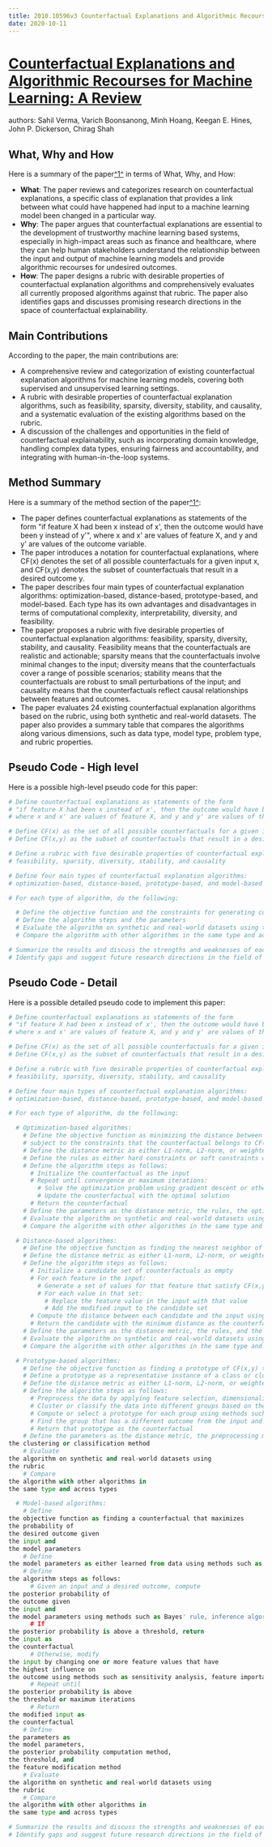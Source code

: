 ```yaml
---
title: 2010.10596v3 Counterfactual Explanations and Algorithmic Recourses for Machine Learning  A Review
date: 2020-10-11
---
```


# [Counterfactual Explanations and Algorithmic Recourses for Machine Learning: A Review](http://arxiv.org/abs/2010.10596v3)

authors: Sahil Verma, Varich Boonsanong, Minh Hoang, Keegan E. Hines, John P. Dickerson, Chirag Shah


## What, Why and How

[1]: https://arxiv.org/pdf/2010.10596v3.pdf "Counterfactual Explanations and Algorithmic Recourses for Machine ..."
[2]: https://arxiv.org/abs/2010.10596 "[2010.10596] Counterfactual Explanations and Algorithmic Recourses for ..."
[3]: http://export.arxiv.org/abs/2102.10596v3 "[2102.10596v3] Connecting multi-lepton anomalies at the LHC and in ..."

Here is a summary of the paper[^1^][1] in terms of What, Why, and How:

- **What**: The paper reviews and categorizes research on counterfactual explanations, a specific class of explanation that provides a link between what could have happened had input to a machine learning model been changed in a particular way.
- **Why**: The paper argues that counterfactual explanations are essential to the development of trustworthy machine learning based systems, especially in high-impact areas such as finance and healthcare, where they can help human stakeholders understand the relationship between the input and output of machine learning models and provide algorithmic recourses for undesired outcomes.
- **How**: The paper designs a rubric with desirable properties of counterfactual explanation algorithms and comprehensively evaluates all currently proposed algorithms against that rubric. The paper also identifies gaps and discusses promising research directions in the space of counterfactual explainability.

## Main Contributions

According to the paper, the main contributions are:

- A comprehensive review and categorization of existing counterfactual explanation algorithms for machine learning models, covering both supervised and unsupervised learning settings.
- A rubric with desirable properties of counterfactual explanation algorithms, such as feasibility, sparsity, diversity, stability, and causality, and a systematic evaluation of the existing algorithms based on the rubric.
- A discussion of the challenges and opportunities in the field of counterfactual explainability, such as incorporating domain knowledge, handling complex data types, ensuring fairness and accountability, and integrating with human-in-the-loop systems.

## Method Summary

[1]: https://arxiv.org/pdf/2010.10596v3.pdf "Counterfactual Explanations and Algorithmic Recourses for Machine ..."
[2]: https://arxiv.org/abs/2010.10596 "[2010.10596] Counterfactual Explanations and Algorithmic Recourses for ..."
[3]: http://export.arxiv.org/abs/2102.10596v3 "[2102.10596v3] Connecting multi-lepton anomalies at the LHC and in ..."

Here is a summary of the method section of the paper[^1^][1]:

- The paper defines counterfactual explanations as statements of the form "if feature X had been x instead of x', then the outcome would have been y instead of y'", where x and x' are values of feature X, and y and y' are values of the outcome variable.
- The paper introduces a notation for counterfactual explanations, where CF(x) denotes the set of all possible counterfactuals for a given input x, and CF(x,y) denotes the subset of counterfactuals that result in a desired outcome y.
- The paper describes four main types of counterfactual explanation algorithms: optimization-based, distance-based, prototype-based, and model-based. Each type has its own advantages and disadvantages in terms of computational complexity, interpretability, diversity, and feasibility.
- The paper proposes a rubric with five desirable properties of counterfactual explanation algorithms: feasibility, sparsity, diversity, stability, and causality. Feasibility means that the counterfactuals are realistic and actionable; sparsity means that the counterfactuals involve minimal changes to the input; diversity means that the counterfactuals cover a range of possible scenarios; stability means that the counterfactuals are robust to small perturbations of the input; and causality means that the counterfactuals reflect causal relationships between features and outcomes.
- The paper evaluates 24 existing counterfactual explanation algorithms based on the rubric, using both synthetic and real-world datasets. The paper also provides a summary table that compares the algorithms along various dimensions, such as data type, model type, problem type, and rubric properties.

## Pseudo Code - High level

Here is a possible high-level pseudo code for this paper:

```python
# Define counterfactual explanations as statements of the form
# "if feature X had been x instead of x', then the outcome would have been y instead of y'"
# where x and x' are values of feature X, and y and y' are values of the outcome variable

# Define CF(x) as the set of all possible counterfactuals for a given input x
# Define CF(x,y) as the subset of counterfactuals that result in a desired outcome y

# Define a rubric with five desirable properties of counterfactual explanation algorithms:
# feasibility, sparsity, diversity, stability, and causality

# Define four main types of counterfactual explanation algorithms:
# optimization-based, distance-based, prototype-based, and model-based

# For each type of algorithm, do the following:

  # Define the objective function and the constraints for generating counterfactuals
  # Define the algorithm steps and the parameters
  # Evaluate the algorithm on synthetic and real-world datasets using the rubric
  # Compare the algorithm with other algorithms in the same type and across types

# Summarize the results and discuss the strengths and weaknesses of each type of algorithm
# Identify gaps and suggest future research directions in the field of counterfactual explainability
```

## Pseudo Code - Detail

Here is a possible detailed pseudo code to implement this paper:

```python
# Define counterfactual explanations as statements of the form
# "if feature X had been x instead of x', then the outcome would have been y instead of y'"
# where x and x' are values of feature X, and y and y' are values of the outcome variable

# Define CF(x) as the set of all possible counterfactuals for a given input x
# Define CF(x,y) as the subset of counterfactuals that result in a desired outcome y

# Define a rubric with five desirable properties of counterfactual explanation algorithms:
# feasibility, sparsity, diversity, stability, and causality

# Define four main types of counterfactual explanation algorithms:
# optimization-based, distance-based, prototype-based, and model-based

# For each type of algorithm, do the following:

  # Optimization-based algorithms:
    # Define the objective function as minimizing the distance between the input and the counterfactual,
    # subject to the constraints that the counterfactual belongs to CF(x,y) and satisfies some predefined rules
    # Define the distance metric as either L1-norm, L2-norm, or weighted norm
    # Define the rules as either hard constraints or soft constraints with penalty terms
    # Define the algorithm steps as follows:
      # Initialize the counterfactual as the input
      # Repeat until convergence or maximum iterations:
        # Solve the optimization problem using gradient descent or other methods
        # Update the counterfactual with the optimal solution
      # Return the counterfactual
    # Define the parameters as the distance metric, the rules, the optimization method, and the convergence criteria
    # Evaluate the algorithm on synthetic and real-world datasets using the rubric
    # Compare the algorithm with other algorithms in the same type and across types

  # Distance-based algorithms:
    # Define the objective function as finding the nearest neighbor of the input in CF(x,y)
    # Define the distance metric as either L1-norm, L2-norm, or weighted norm
    # Define the algorithm steps as follows:
      # Initialize a candidate set of counterfactuals as empty
      # For each feature in the input:
        # Generate a set of values for that feature that satisfy CF(x,y) and some predefined rules
        # For each value in that set:
          # Replace the feature value in the input with that value
          # Add the modified input to the candidate set
      # Compute the distance between each candidate and the input using the distance metric
      # Return the candidate with the minimum distance as the counterfactual
    # Define the parameters as the distance metric, the rules, and the value generation method
    # Evaluate the algorithm on synthetic and real-world datasets using the rubric
    # Compare the algorithm with other algorithms in the same type and across types

  # Prototype-based algorithms:
    # Define the objective function as finding a prototype of CF(x,y) that is closest to the input
    # Define a prototype as a representative instance of a class or cluster of data points
    # Define the distance metric as either L1-norm, L2-norm, or weighted norm
    # Define the algorithm steps as follows:
      # Preprocess the data by applying feature selection, dimensionality reduction, normalization, etc.
      # Cluster or classify the data into different groups based on their outcomes and features
      # Compute or select a prototype for each group using methods such as k-means, medoids, centroids, etc.
      # Find the group that has a different outcome from the input and has a prototype closest to it using the distance metric
      # Return that prototype as the counterfactual
    # Define the parameters as the distance metric, the preprocessing method, and 
the clustering or classification method
    # Evaluate 
the algorithm on synthetic and real-world datasets using 
the rubric
    # Compare 
the algorithm with other algorithms in 
the same type and across types

  # Model-based algorithms:
    # Define 
the objective function as finding a counterfactual that maximizes 
the probability of 
the desired outcome given 
the input and 
the model parameters
    # Define 
the model parameters as either learned from data using methods such as logistic regression, neural networks, etc., or specified by domain experts using methods such as Bayesian networks, decision trees, etc.
    # Define 
the algorithm steps as follows:
      # Given an input and a desired outcome, compute 
the posterior probability of 
the outcome given 
the input and 
the model parameters using methods such as Bayes' rule, inference algorithms, etc.
      # If 
the posterior probability is above a threshold, return 
the input as 
the counterfactual
      # Otherwise, modify 
the input by changing one or more feature values that have 
the highest influence on 
the outcome using methods such as sensitivity analysis, feature importance, etc.
      # Repeat until 
the posterior probability is above 
the threshold or maximum iterations
      # Return 
the modified input as 
the counterfactual
    # Define 
the parameters as 
the model parameters, 
the posterior probability computation method, 
the threshold, and 
the feature modification method
    # Evaluate 
the algorithm on synthetic and real-world datasets using 
the rubric
    # Compare 
the algorithm with other algorithms in 
the same type and across types

# Summarize the results and discuss the strengths and weaknesses of each type of algorithm
# Identify gaps and suggest future research directions in the field of counterfactual explainability
```